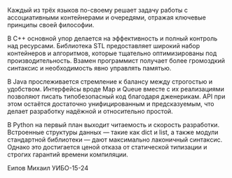 Каждый из трёх языков по-своему решает задачу работы с ассоциативными контейнерами и очередями, отражая ключевые принципы своей философии.

В C++ основной упор делается на эффективность и полный контроль над ресурсами. Библиотека STL предоставляет широкий набор контейнеров и алгоритмов, которые тщательно оптимизированы под производительность. Взамен программист получает более громоздкий синтаксис и необходимость явно управлять памятью.

В Java прослеживается стремление к балансу между строгостью и удобством. Интерфейсы вроде Map и Queue вместе с их реализациями позволяют писать типобезопасный код благодаря дженерикам. API при этом остаётся достаточно унифицированным и предсказуемым, что делает разработку надёжной и относительно простой.

В Python на первый план выходит читаемость и скорость разработки. Встроенные структуры данных — такие как dict и list, а также модули стандартной библиотеки — дают максимально лаконичный синтаксис. Однако это достигается ценой отказа от статической типизации и строгих гарантий времени компиляции.

Еипов Михаил УИБО-15-24
